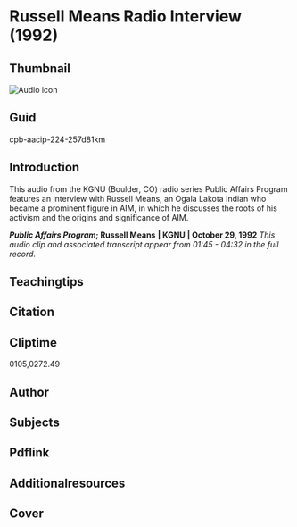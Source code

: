 # Russell Means Radio Interview (1992)

## Thumbnail

![Audio icon](https://s3.amazonaws.com/americanarchive.org/primary_source_sets/audio-digitized.jpg "Audio icon")

## Guid
cpb-aacip-224-257d81km

## Introduction

This audio from the KGNU (Boulder, CO) radio series Public Affairs Program features an interview with Russell Means, an Ogala Lakota Indian who became a prominent figure in AIM, in which he discusses the roots of his activism and the origins and significance of AIM. 

<b><i>Public Affairs Program</i>; Russell Means</b>
<b>| KGNU | October 29, 1992</b>
<i>This audio clip and associated transcript appear from 01:45 - 04:32 in the full record.</i>

## Teachingtips

## Citation

## Cliptime

0105,0272.49

## Author
## Subjects
## Pdflink
## Additionalresources
## Cover

